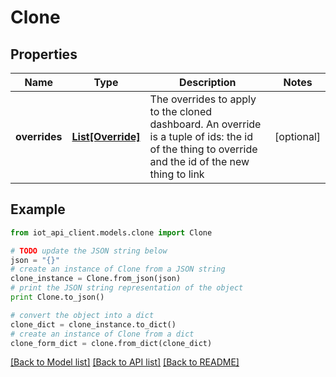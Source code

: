 # Clone


## Properties
Name | Type | Description | Notes
------------ | ------------- | ------------- | -------------
**overrides** | [**List[Override]**](Override.md) | The overrides to apply to the cloned dashboard. An override is a tuple of ids: the id of the thing to override and the id of the new thing to link | [optional] 

## Example

```python
from iot_api_client.models.clone import Clone

# TODO update the JSON string below
json = "{}"
# create an instance of Clone from a JSON string
clone_instance = Clone.from_json(json)
# print the JSON string representation of the object
print Clone.to_json()

# convert the object into a dict
clone_dict = clone_instance.to_dict()
# create an instance of Clone from a dict
clone_form_dict = clone.from_dict(clone_dict)
```
[[Back to Model list]](../README.md#documentation-for-models) [[Back to API list]](../README.md#documentation-for-api-endpoints) [[Back to README]](../README.md)


